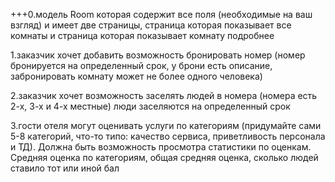 +++0.модель Room которая содержит все поля (необходимые на ваш взгляд) и имеет две страницы, страница которая показывает
все комнаты и страница которая показывает комнату подробнее

1.заказчик хочет добавить возможность бронировать номер (номер бронируется на определенный срок, у брони есть описание,
забронировать комнату может не более одного человека)

2.заказчик хочет возможность заселять людей в номера (номера есть 2-х, 3-х и 4-х местные) люди заселяются на
определенный срок

3.гости отеля могут оценивать услуги по категориям (придумайте сами 5-8 категорий, что-то типо: качество сервиса,
приветливость персонала и ТД). Должна быть возможность просмотра статистики по оценкам. Средняя оценка по категориям, 
общая средняя оценка, сколько людей ставило тот или иной бал